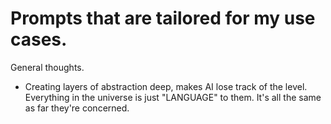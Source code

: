 # Prompts that are tailored for my use cases. 

General thoughts. 

- Creating layers of abstraction deep, makes AI lose track of the level. Everything in the universe is just "LANGUAGE" to them. It's all the same as far they're concerned.
